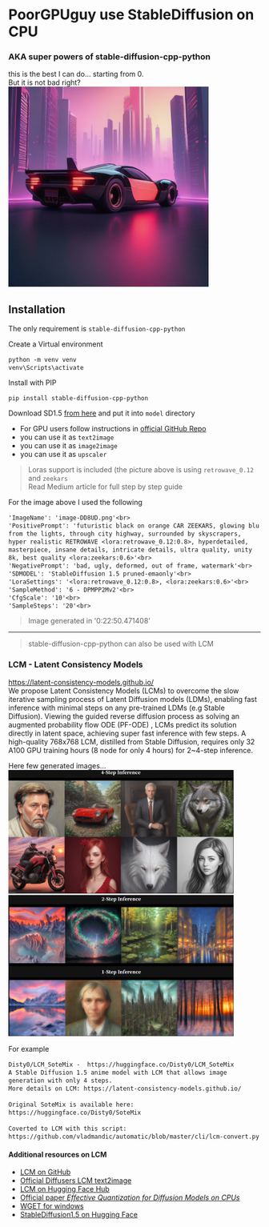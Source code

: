 # PoorGPUguy use StableDiffusion on CPU
### AKA super powers of stable-diffusion-cpp-python

this is the best I can do... starting from 0.<br>
But it is not bad right?<br>
<img src='https://github.com/fabiomatricardi/stableDiffCPP-tests/raw/main/BEST-image-DD8UD.png' width=400>

## Installation
The only requirement is `stable-diffusion-cpp-python`

Create a Virtual environment
```
python -m venv venv
venv\Scripts\activate
```

Install with PIP
```
pip install stable-diffusion-cpp-python
```
Download SD1.5 [from here](https://huggingface.co/runwayml/stable-diffusion-v1-5/resolve/main/v1-5-pruned-emaonly.safetensors?download=true) and put it into `model` directory


- For GPU users follow instructions in [official GitHub Repo](https://github.com/leejet/stable-diffusion.cpp)
- you can use it as `text2image`
- you can use it as `image2image`
- you can use it as `upscaler`

>  Loras support is included (the picture above is using `retrowave_0.12` and `zeekars`<br>
>  Read Medium article for full step by step guide

For the image above I used the following
```
'ImageName': 'image-DD8UD.png'<br>
'PositivePrompt': 'futuristic black on orange CAR ZEEKARS, glowing blu from the lights, through city highway, surrounded by skyscrapers, hyper realistic RETROWAVE <lora:retrowave_0.12:0.8>, hyperdetailed, masterpiece, insane details, intricate details, ultra quality, unity 8k, best quality <lora:zeekars:0.6>'<br>
'NegativePrompt': 'bad, ugly, deformed, out of frame, watermark'<br>
'SDMODEL': 'StableDiffusion 1.5 pruned-emaonly'<br>
'LoraSettings': '<lora:retrowave_0.12:0.8>, <lora:zeekars:0.6>'<br>
'SampleMethod': '6 - DPMPP2Mv2'<br>
'CfgScale': '10'<br>
'SampleSteps': '20'<br>
```
> Image generated in  '0:22:50.471408'


---

> stable-diffusion-cpp-python can also be used with LCM
### LCM - Latent Consistency Models
https://latent-consistency-models.github.io/
<br>
We propose Latent Consistency Models (LCMs) to overcome the slow iterative sampling process of Latent Diffusion models (LDMs), enabling fast inference with minimal steps on any pre-trained LDMs (e.g Stable Diffusion).
Viewing the guided reverse diffusion process as solving an augmented probability flow ODE (PF-ODE) , LCMs predict its solution directly in latent space, achieving super fast inference with few steps.
A high-quality 768x768 LCM, distilled from Stable Diffusion, requires only 32 A100 GPU training hours (8 node for only 4 hours) for 2~4-step inference.

Here few generated images...<br>
<img src='https://github.com/fabiomatricardi/stableDiffCPP-tests/blob/main/lcm-4steps.png' width=450><br>
<img src='https://github.com/fabiomatricardi/stableDiffCPP-tests/blob/main/lcm-2-1-steps.png' width=450><br>


For example
```
Disty0/LCM_SoteMix -  https://huggingface.co/Disty0/LCM_SoteMix
A Stable Diffusion 1.5 anime model with LCM that allows image generation with only 4 steps.
More details on LCM: https://latent-consistency-models.github.io/

Original SoteMix is available here:
https://huggingface.co/Disty0/SoteMix

Coverted to LCM with this script:
https://github.com/vladmandic/automatic/blob/master/cli/lcm-convert.py
```

#### Additional resources on LCM
- [ LCM on GitHub](https://github.com/luosiallen/latent-consistency-model)
- [Official Diffusers LCM text2image](https://github.com/huggingface/diffusers/blob/main/src/diffusers/pipelines/latent_consistency_models/pipeline_latent_consistency_text2img.py)
- [LCM on Hugging Face Hub](https://huggingface.co/docs/diffusers/api/pipelines/latent_consistency_models#latent-consistency-models)
- [Official paper *Effective Quantization for Diffusion Models on CPUs*](https://arxiv.org/pdf/2311.16133.pdf)
- [WGET for windows](https://eternallybored.org/misc/wget/)
- [StableDiffusion1.5 on Hugging Face](https://huggingface.co/runwayml/stable-diffusion-v1-5/tree/main)





